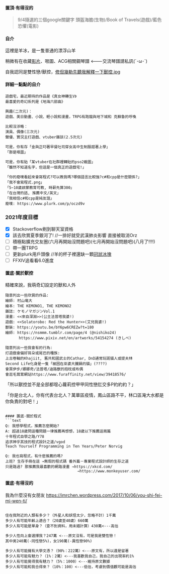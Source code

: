 ﻿
#### 置頂·有得沒的

> 9/4隨選的三個google關鍵字
頭盔海膽(生物)/Book of Travels(遊戲)/藍色恐懼(電影)


#### 自介

這裡是羊冰，是一隻普通的漂浮山羊

稍微有在收藏[影片](https://youtube.com/playlist?list=PLWQ0QKa9WkQm72j6UUbChlupRyV86FUbz "HHW, 世界你好")、哏圖、ACG相關鋼琴譜 <---交流琴譜請私訊(´･ω･`)

自我認同是雙性戀/獸控，[修但幾勒先聽我解釋一下獸控.jpg](#置底·關於獸控)

#### 詳細一點點的自介
```text
遊戲宅，最近期待的作品是《真女神轉生V》
最喜愛的奇幻系列是《地海六部曲》

興趣(二次元)：
遊戲、美日動畫、小說、輕小說和漫畫，TRPG有跑龍與地下城和 克蘇魯的呼喚

比較沒涉略：
演員、偶像(三次元)
聲優、實況主打遊戲、vtuber雜談(2.5次元)

可是，你有存「金與正叼著早餐吐司穿女高中生制服趕著上學」
「那是哏圖」

可是，你有貼「某vtuber在社群裡轉貼的pso2截圖」
「雖然不知道名字，但這是一個真正的遊戲宅!」

「你的廢噗看起來會寫程式?可以教我嗎?哪個語言比較強?c#和cpp是什麼關係?」
「我不會寫程式.png」
「5~10歲啟蒙教育可教, 時薪先算300」
「在台灣的話, 推薦中文/英文」
「我相信c#和cpp是純友誼」
廢噗: https://www.plurk.com/p/oczd9v
```
### 2021年度目標
- [x] Stackoverflow刷到聊天室資格 
- [x] 該去欣賞夏季銀河了! //一排好就受武漢肺炎影響 直接被取消Orz
- [ ] 積極點擴充交友圈(六月再開始沒問題吧)(七月再開始沒問題吧)(八月了!!!!)
- [ ] 帶一團TRPG
- [ ] 更新plurk用戶頭像 //羊的杯子裡還缺一顆[冠狀冰塊](https://www.amazon.com/Boyfriend-Colleague-Stocking-Stuffer-Elephant/dp/B08BS3ZZ6H "冠狀冰塊")
- [ ] FFXIV追看看6.0進度

#### 置底·關於獸控
精確來說，我萌奇幻設定的獸和人外
```text
隨意列出一些欣賞的作品:
繪師: 村山竜大 
繪本: THE KEMONO1, THE KEMONO2
雜誌: ケモノマガジンVol.1
漫畫: <<來自深淵>>(公主法普塔我婆!)
遊戲: <<Solatorobo: Red the Hunter>>(艾兒我婆!)
獸裝: https://youtu.be/bY6pw6CREZw?t=180
繪師: https://nsmmm.tumblr.com/page/4 (@nishiko24)
      https://www.pixiv.net/en/artworks/54154274 (きしべ)
```

```text
隨意列出一些我會有的行為:
打遊戲會偏好耳朵或尾巴的種族:
上古卷軸的Khajiit, 舊共和國武士的Cathar, DnD通常玩斑貓人或提夫林
Second Life化身是一隻「被困在巫婆大鐵鍋的貓」(????)
會買伊步/娜娜奇/法普塔/迪路獸的抱枕或布偶
會逛毛茸茸網站https://www.furaffinity.net/view/39418576/
```

「所以獸控並不是全部都噁心蘿莉控甲甲同性戀肛交多P約約約？」

「你是台北人，你有代表台北人？萬華區疫情，鳳山區路不平，林口區淹大水都是你負責的對吧！」


```

#### 置底·關於程式
```text
Q: 我想學程式，推薦怎麼開始?
A: 超過18歲問這種問題一律推薦再想想，18歲以下推薦這兩篇
十年程式自學之路/Y78
追求神乎其技的程式設計之道/vgod
Teach Yourself Programming in Ten Years/Peter Norvig

Q: 我也寫程式，有什麼推薦的嗎?
上班? 生存手冊在這 →無瑕的程式碼 番外篇－專業程式設計師的生存之道
只是路過? 那推薦我最喜歡的網路漫畫 →https://xkcd.com/
                                →https://www.monkeyuser.com/
```

#### 置底·有得沒的

我為什麼沒有女朋友
https://imrchen.wordpress.com/2017/10/06/you-shi-fei-mi-wen-ti/

```text

住在我附近的人類有多少？（外星人和妖怪太少，忽略不計）1千萬
多少人有可能年齡上適合？（20歲至40歲）660萬
多少人有可能是單身？（查不到資料，用未婚計算）430萬<---高估

多少人性向上會選擇我？247萬 <---原文沒有，可是我是雙性戀！
其中男240萬(-同性戀5%)，女190萬(-異性戀90%) 

多少人有可能擁有大學文憑？（90%：222萬）<---原文有，所以還是留著
多少人有可能有魅力？（1%：2萬）<---我喜歡我自己，我自己的出現率約1%
多少人有可能覺得我有魅力？（5%：1000）<---維持原文數據
多少人有可能和我合得來？（10%：100）<---低估，考慮到價值觀可能是高估

```

